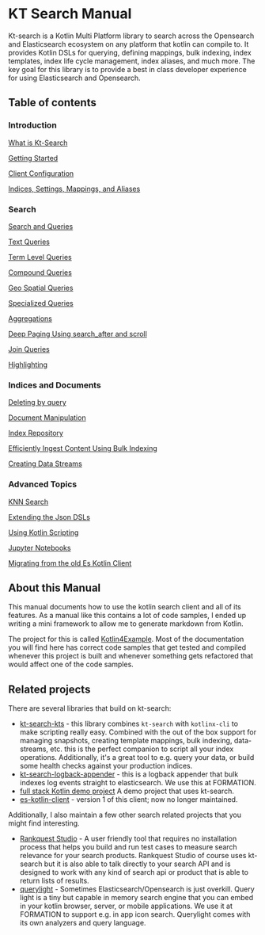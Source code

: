 # KT Search Manual 

Kt-search is a Kotlin Multi Platform library to search across the Opensearch and Elasticsearch ecosystem on any platform that kotlin can compile to. It provides Kotlin DSLs for querying, defining mappings, bulk indexing, index templates, index life cycle management, index aliases, and much more. The key goal for this library is to provide a best in class developer experience for using Elasticsearch and Opensearch.  

## Table of contents

### Introduction

[What is Kt-Search](WhatIsKtSearch.md)

[Getting Started](GettingStarted.md)

[Client Configuration](ClientConfiguration.md)

[Indices, Settings, Mappings, and Aliases](IndexManagement.md)

### Search

[Search and Queries](Search.md)

[Text Queries](TextQueries.md)

[Term Level Queries](TermLevelQueries.md)

[Compound Queries](CompoundQueries.md)

[Geo Spatial Queries](GeoQueries.md)

[Specialized Queries](SpecializedQueries.md)

[Aggregations](Aggregations.md)

[Deep Paging Using search_after and scroll](DeepPaging.md)

[Join Queries](JoinQueries.md)

[Highlighting](Highlighting.md)

### Indices and Documents

[Deleting by query](DeleteByQuery.md)

[Document Manipulation](DocumentManipulation.md)

[Index Repository](IndexRepository.md)

[Efficiently Ingest Content Using Bulk Indexing](BulkIndexing.md)

[Creating Data Streams](DataStreams.md)

### Advanced Topics

[KNN Search](KnnSearch.md)

[Extending the Json DSLs](ExtendingTheDSL.md)

[Using Kotlin Scripting](Scripting.md)

[Jupyter Notebooks](Jupyter.md)

[Migrating from the old Es Kotlin Client](Migrating.md)

## About this Manual

This manual documents how to use the kotlin search client and all of its features. As a manual like this contains a lot of code samples, I ended up writing a mini framework to allow me to generate markdown from Kotlin.

The project for this is called [Kotlin4Example](https://github.com/jillesvangurp/kotlin4example). Most of the documentation you will find here has correct code samples that get tested and compiled whenever this project is built and whenever something gets refactored that would affect one of the code samples.


## Related projects

There are several libraries that build on kt-search:

- [kt-search-kts](https://github.com/jillesvangurp/kt-search-kts) - this library combines `kt-search` with `kotlinx-cli` to make scripting really easy. Combined with the out of the box support for managing snapshots, creating template mappings, bulk indexing, data-streams, etc. this is the perfect companion to script all your index operations. Additionally, it's a great tool to e.g. query your data, or build some health checks against your production indices.
- [kt-search-logback-appender](https://github.com/jillesvangurp/kt-search-logback-appender) - this is a logback appender that bulk indexes log events straight to elasticsearch. We use this at FORMATION.
- [full stack Kotlin demo project](https://github.com/formation-res/kt-fullstack-demo) A demo project that uses kt-search.
- [es-kotlin-client](https://github.com/jillesvangurp/es-kotlin-client) - version 1 of this client; now no longer maintained.

Additionally, I also maintain a few other search related projects that you might find interesting.

- [Rankquest Studio](https://rankquest.jillesvangurp.com) - A user friendly tool that requires no installation process that helps you build and run test cases to measure search relevance for your search products. Rankquest Studio of course uses kt-search but it is also able to talk directly to your search API and is designed to work with any kind of search api or product that is able to return lists of results.
- [querylight](https://github.com/jillesvangurp/querylight) - Sometimes Elasticsearch/Opensearch is just overkill. Query light is a tiny but capable in memory search engine that you can embed in your kotlin browser, server, or mobile applications. We use it at FORMATION to support e.g. in app icon search. Querylight comes with its own analyzers and query language. 

